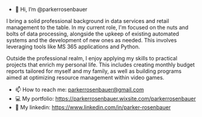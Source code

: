 - 👋 Hi, I’m @parkerrosenbauer

I bring a solid professional background in data services and retail management to the table. In my current role, I'm focused on the nuts and bolts of data processing, alongside the upkeep of existing automated systems and the development of new ones as needed. This involves leveraging tools like MS 365 applications and Python.

Outside the professional realm, I enjoy applying my skills to practical projects that enrich my personal life. This includes creating monthly budget reports tailored for myself and my family, as well as building programs aimed at optimizing resource management within video games.

- 📫 How to reach me: parkerrosenbauer@gmail.com 
- 💻 My portfolio: https://parkerrosenbauer.wixsite.com/parkerrosenbauer
- 🧮 My linkedin: https://www.linkedin.com/in/parker-rosenbauer

<!---
parkerrosenbauer/parkerrosenbauer is a ✨ special ✨ repository because its `README.md` (this file) appears on your GitHub profile.
You can click the Preview link to take a look at your changes.
--->
